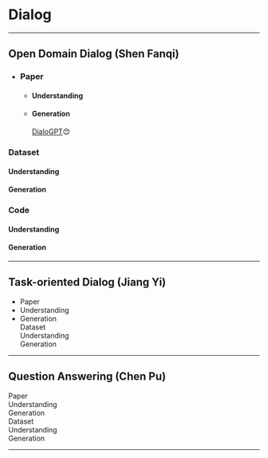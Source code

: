 # **Dialog**  
  
***  
## Open Domain Dialog  (Shen Fanqi)  
* ### Paper  
  * #### Understanding
  * #### Generation 
    [DialoGPT](https://arxiv.org/abs/1911.00536):blush:   
 
### Dataset  
#### Understanding  
#### Generation  

### Code  
#### Understanding  
#### Generation 

***  
## Task-oriented Dialog  (Jiang Yi)  
* Paper  
* Understanding  
* Generation  
Dataset  
Understanding  
Generation  
***  
## Question Answering  (Chen Pu)  
Paper  
Understanding  
Generation  
Dataset  
Understanding  
Generation  
***  
